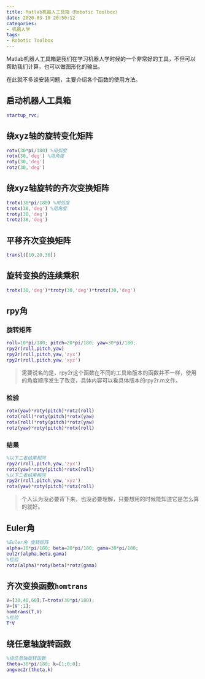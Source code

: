 ```yaml
---
title: Matlab机器人工具箱（Robotic Toolbox）
date: 2020-03-10 20:50:12
categories: 
- 机器人学
tags: 
- Robotic Toolbox
---
```


Matlab机器人工具箱是我们在学习机器人学时候的一个非常好的工具，不但可以帮助我们计算，也可以做图形化的输出。

在此就不多谈安装问题，主要介绍各个函数的使用方法。

## 启动机器人工具箱

```matlab
startup_rvc;
```

## 绕xyz轴的旋转变化矩阵

```matlab
rotx(30*pi/180) %用弧度
rotx(30,'deg') %用角度
roty(30,'deg')
rotz(30,'deg')
```

## 绕xyz轴旋转的齐次变换矩阵

```matlab
trotx(30*pi/180) %用弧度
trotx(30,'deg') %用角度
troty(30,'deg')
trotz(30,'deg')
```

## 平移齐次变换矩阵

```matlab
transl([10,20,30])
```

## 旋转变换的连续乘积

```matlab
trotx(30,'deg')*troty(30,'deg')*trotz(30,'deg')
```

## rpy角

### 旋转矩阵

```matlab
roll=10*pi/180; pitch=20*pi/180; yaw=30*pi/180;
rpy2r(roll,pitch,yaw)
rpy2r(roll,pitch,yaw,'zyx')
rpy2r(roll,pitch,yaw,'xyz')
```

> 需要说名的是，rpy2r这个函数在不同的工具箱版本的函数并不一样，使用的角度顺序发生了改变，具体内容可以看具体版本的rpy2r.m文件。

### 检验

```matlab
rotx(yaw)*roty(pitch)*rotz(roll)
rotz(roll)*roty(pitch)*rotx(yaw)
rotx(roll)*roty(pitch)*rotz(yaw)
rotz(yaw)*roty(pitch)*rotx(roll)
```

### 结果

```matlab
%以下二者结果相同
rpy2r(roll,pitch,yaw,'zyx')
rotz(yaw)*roty(pitch)*rotx(roll)
%以下二者结果相同
rpy2r(roll,pitch,yaw,'xyz')
rotx(yaw)*roty(pitch)*rotz(roll)
```

> 个人认为没必要背下来，也没必要理解，只要想用的时候能知道它是怎么算的就好。

## Euler角

```matlab
%Euler角 旋转矩阵
alpha=10*pi/180; beta=20*pi/180; gama=30*pi/180;
eul2r(alpha,beta,gama)
%检验
rotz(alpha)*roty(beta)*rotz(gama)
```

## 齐次变换函数`homtrans`

```matlab
V=[30,40,60];T=trotx(30*pi/180);
V=[V';1];
homtrans(T,V)
%检验
T*V
```

## 绕任意轴旋转函数

```matlab
%绕任意轴旋转函数
theta=30*pi/180; k=[1;0;0];
angvec2r(theta,k)
```


